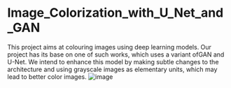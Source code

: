 # Image_Colorization_with_U_Net_and_GAN

This project aims at colouring images using deep learning models. Our project has its base on one of such works, which uses a variant ofGAN and U-Net. We intend to enhance this model by making subtle changes to the architecture and using grayscale images as elementary units, which may lead to better color images.
![image](https://user-images.githubusercontent.com/65100226/185155134-2e95e942-5ef3-47fc-80f5-77a75b39f6bc.png)


